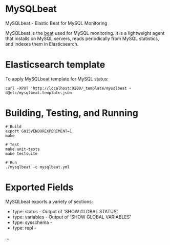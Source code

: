 # MySQLbeat
MySQLbeat - Elastic Beat for MySQL Monitoring

MySQLbeat is the <a
href="https://www.elastic.co/products/beats">beat</a> used for MySQL
monitoring.  It is a lightweight agent that installs on MySQL servers,
reads periodically from MySQL statistics, and indexes them in
Elasticsearch.

# Elasticsearch template

To apply MySQLbeat template for MySQL status:

    curl -XPUT 'http://localhost:9200/_template/mysqlbeat -d@etc/mysqlbeat.template.json

# Building, Testing, and Running

    # Build
    export GO15VENDOREXPERIMENT=1
    make

    # Test
    make unit-tests
    make testsuite

    # Run
    ./mysqlbeat -c mysqlbeat.yml

# Exported Fields

MySQLbeat exports a variety of sections:

* type: status - Output of 'SHOW GLOBAL STATUS'
* type: variables - Output of 'SHOW GLOBAL VARIABLES'
* type: sysschema - 
* type: repl - 

...


